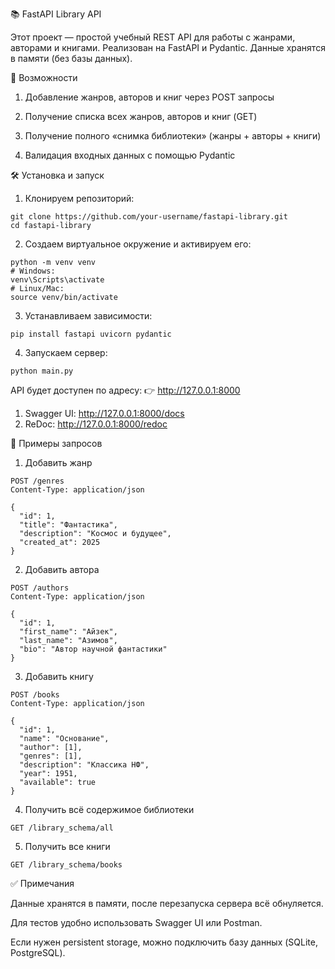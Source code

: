📚 FastAPI Library API

Этот проект — простой учебный REST API для работы с жанрами, авторами и книгами.
Реализован на FastAPI и Pydantic. Данные хранятся в памяти (без базы данных).

🚀 Возможности

1. Добавление жанров, авторов и книг через POST запросы

2. Получение списка всех жанров, авторов и книг (GET)

3. Получение полного «снимка библиотеки» (жанры + авторы + книги)

4. Валидация входных данных с помощью Pydantic

🛠 Установка и запуск

1. Клонируем репозиторий:
```
git clone https://github.com/your-username/fastapi-library.git
cd fastapi-library
```

2. Создаем виртуальное окружение и активируем его:
```
python -m venv venv
# Windows:
venv\Scripts\activate
# Linux/Mac:
source venv/bin/activate
```

3. Устанавливаем зависимости:
```
pip install fastapi uvicorn pydantic
```

4. Запускаем сервер:
```
python main.py
```

API будет доступен по адресу:
👉 http://127.0.0.1:8000
1. Swagger UI: http://127.0.0.1:8000/docs
2. ReDoc: http://127.0.0.1:8000/redoc


📌 Примеры запросов

1. Добавить жанр
```
POST /genres
Content-Type: application/json

{
  "id": 1,
  "title": "Фантастика",
  "description": "Космос и будущее",
  "created_at": 2025
}
```
2. Добавить автора
```
POST /authors
Content-Type: application/json

{
  "id": 1,
  "first_name": "Айзек",
  "last_name": "Азимов",
  "bio": "Автор научной фантастики"
}
```

3. Добавить книгу
```
POST /books
Content-Type: application/json

{
  "id": 1,
  "name": "Основание",
  "author": [1],
  "genres": [1],
  "description": "Классика НФ",
  "year": 1951,
  "available": true
}
```

4. Получить всё содержимое библиотеки
```
GET /library_schema/all
```

5. Получить все книги
```
GET /library_schema/books
```

✅ Примечания

Данные хранятся в памяти, после перезапуска сервера всё обнуляется.

Для тестов удобно использовать Swagger UI или Postman.

Если нужен persistent storage, можно подключить базу данных (SQLite, PostgreSQL).
